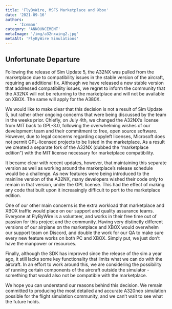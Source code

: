 ```yaml
---
title: 'FlyByWire, MSFS Marketplace and Xbox'
date: '2021-09-16'
authors:
    - 'Iceman'
category: 'ANNOUNCEMENT'
metaImage: '/img/a32nxwing2.jpg'
metaAlt: 'FlyByWire Simulations'
---
```


## Unfortunate Departure

Following the release of Sim Update 5, the A32NX was pulled from the marketplace due to compatibility issues in the stable version of the aircraft, requiring an additional fix. Although we have released a new stable version that addressed compatibility issues, we regret to inform the community that the A32NX will not be returning to the marketplace and will not be available on XBOX. The same will apply for the A380X.

We would like to make clear that this decision is not a result of Sim Update 5, but rather other ongoing concerns that were being discussed by the team in the weeks prior. Chiefly, on July 4th, we changed the A32NX’s license from MIT back to GPL-3.0, following the overwhelming wishes of our development team and their commitment to free, open source software. However, due to legal concerns regarding copyleft licenses, Microsoft does not permit GPL-licensed projects to be listed in the marketplace. As a result we created a separate fork of the A32NX (dubbed the “marketplace edition”) with the MIT license necessary for marketplace compatibility.

It became clear with recent updates, however, that maintaining this separate version as well as working around the marketplace’s release schedule would be a challenge. As new features were being introduced to the mainline version of the A32NX, many developers wished their code only to remain in that version, under the GPL license. This had the effect of making any code that built upon it increasingly difficult to port to the marketplace edition.

One of our other main concerns is the extra workload that marketplace and XBOX traffic would place on our support and quality assurance teams. Everyone at FlyByWire is a volunteer, and works in their free time out of passion for this project and the community. Having very distinctly different versions of our airplane on the marketplace and XBOX would overwhelm our support team on Discord, and double the work for our QA to make sure every new feature works on both PC and XBOX. Simply put, we just don’t have the manpower or resources.

Finally, although the SDK has improved since the release of the sim a year ago, it still lacks some key functionality that limits what we can do with the aircraft. In an effort to work around this, we are considering the possibility of running certain components of the aircraft outside the simulator - something that would also not be compatible with the marketplace.

We hope you can understand our reasons behind this decision. We remain committed to producing the most detailed and accurate A320neo simulation possible for the flight simulation community, and we can’t wait to see what the future holds.